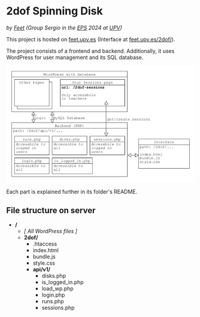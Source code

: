 # 2dof Spinning Disk
_by [Feet](https://feet.upv.es) (Group Sergio in the [EPS](https://europeanprojectsemester.eu) 2024 at [UPV](https://www.upv.es))_

This project is hosted on [feet.upv.es](https://feet.upv.es) (Interface at [feet.upv.es/2dof/](https://feet.upv.es/2dof/)).

The project consists of a frontend and backend. Additionally, it uses WordPress for user management and its SQL database.

![Sites diagram](./SitesDiagram.png)

Each part is explained further in its folder's README.

## File structure on server

- **/**
    - _[ All WordPress files ]_
    - **2dof/**
        - .htaccess
        - index.html
        - bundle.js
        - style.css
        - **api/v1/**
            - disks.php
            - is_logged_in.php
            - load_wp.php
            - login.php
            - runs.php
            - sessions.php